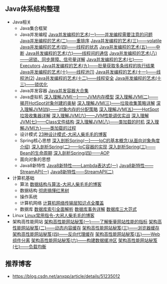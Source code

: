 ## Java体系结构整理

- Java相关
  - Java集合框架
  - Java并发编程 
    [Java并发编程的艺术(一)——并发编程需要注意的问题](http://blog.csdn.net/u010425776/article/details/54233279) 
    [Java并发编程的艺术(二)——重排序](http://blog.csdn.net/u010425776/article/details/54285658) 
    [Java并发编程的艺术(三)——volatile](http://blog.csdn.net/u010425776/article/details/54290526) 
    [Java并发编程的艺术(四)——线程的状态](http://blog.csdn.net/u010425776/article/details/54292463) 
    [Java并发编程的艺术(五)——中断](http://blog.csdn.net/u010425776/article/details/54313661) 
    [Java并发编程的艺术(六)——线程间的通信](http://blog.csdn.net/u010425776/article/details/54341405) 
    [Java并发编程的艺术(八)——闭锁、同步屏障、信号量详解](http://blog.csdn.net/u010425776/article/details/54580082) 
    [Java并发编程的艺术(七)——Executors](http://blog.csdn.net/u010425776/article/details/54580157) 
    [Java并发编程的艺术(九)——批量获取多条线程的执行结果](http://blog.csdn.net/u010425776/article/details/54580710) 
    [Java并发编程的艺术(十)——线程池(1)](http://blog.csdn.net/u010425776/article/details/56673564) 
    [Java并发编程的艺术(十一)——线程池(2)](http://blog.csdn.net/u010425776/article/details/56676897) 
    [Java并发编程的艺术(十二)——线程安全](http://blog.csdn.net/u010425776/article/details/58323471) 
    [Java并发编程的艺术(十三)——锁优化](http://blog.csdn.net/u010425776/article/details/58598307)
  - Java并发容器 
    [Java并发容器大合集](http://blog.csdn.net/u010425776/article/details/54890215)
  - Java虚拟机 
    [深入理解JVM(一)——JVM内存模型](http://blog.csdn.net/u010425776/article/details/51170118) 
    [深入理解JVM(二)——揭开HotSpot对象创建的奥秘](http://blog.csdn.net/u010425776/article/details/51190801) 
    [深入理解JVM(三)——垃圾收集策略详解](http://blog.csdn.net/u010425776/article/details/51189318) 
    [深入理解JVM(四)——对象内存的分配策略](http://blog.csdn.net/u010425776/article/details/51192448) 
    [深入理解JVM(五)——HotSpot垃圾收集器详解](http://blog.csdn.net/u010425776/article/details/51199767) 
    [深入理解JVM(六)——JVM性能调优实战](http://blog.csdn.net/u010425776/article/details/51232463) 
    [深入理解JVM(七)——Class文件结构](http://blog.csdn.net/u010425776/article/details/51245055) 
    [深入理解JVM(八)——类加载的时机](http://blog.csdn.net/u010425776/article/details/51251430) 
    [深入理解JVM(九)——类加载的过程](http://blog.csdn.net/u010425776/article/details/51254858)
  - 设计模式 
    [23种设计模式-大闲人柴毛毛的博客](http://blog.csdn.net/u010425776/article/category/5767333)
  - Spring核心思想 
    [深入剖析Spring(一)——IoC的基本概念(从面向对象角度介绍)](http://blog.csdn.net/u010425776/article/details/55269848) 
    [深入剖析Spring(二)——IoC容器的实现](http://blog.csdn.net/u010425776/article/details/55269888) 
    [深入剖析Spring(三)——Bean的生命周期](http://blog.csdn.net/u010425776/article/details/55510553) 
    [深入剖析Spring(四)——AOP](http://blog.csdn.net/u010425776/article/details/59112466)
  - 面向对象的思想
  - Java8新特性 
    [Java8新特性——Lambda表达式(一)](http://blog.csdn.net/u010425776/article/details/52334455) 
    [Java8新特性——StreamAPI(一)](http://blog.csdn.net/u010425776/article/details/52344425) 
    [Java8新特性——StreamAPI(二)](http://blog.csdn.net/u010425776/article/details/52346644)
- 计算机基础
  - 算法 
    [数据结构与算法-大闲人柴毛毛的博客](http://blog.csdn.net/u010425776/article/category/6840444)
  - 数据结构 
    [彻底搞懂红黑树](http://blog.csdn.net/u010425776/article/details/60970433)
  - 操作系统
  - 计算机网络 
    [计算机网络传输层知识点全覆盖](http://blog.csdn.net/u010425776/article/details/55006347)
  - 数据库 
    [数据库索引全面解析](http://blog.csdn.net/u010425776/article/details/60968248) 
    [数据库事务详解](http://blog.csdn.net/u010425776/article/details/60968283) 
    [数据库三大范式](http://blog.csdn.net/u010425776/article/details/60968300)
- Linux 
  [Linux常用指令-大闲人柴毛毛的博客](http://blog.csdn.net/u010425776/article/category/3112597)
- 架构高性能网站 
  [架构高性能网站秘笈(一)——了解衡量网站性能的指标](http://blog.csdn.net/u010425776/article/details/51087515) 
  [架构高性能网站秘笈(二)——动态内容缓存](http://blog.csdn.net/u010425776/article/details/51089204) 
  [架构高性能网站秘笈(三)——浏览器缓存](http://blog.csdn.net/u010425776/article/details/51090027) 
  [架构高性能网站秘笈(四)——反向代理缓存](http://blog.csdn.net/u010425776/article/details/51096468) 
  [架构高性能网站秘笈(五)——Web组件分离](http://blog.csdn.net/u010425776/article/details/51114765) 
  [架构高性能网站秘笈(六)——构建数据缓冲区](http://blog.csdn.net/u010425776/article/details/51120348) 
  [架构高性能网站秘笈(七)——负载均衡](http://blog.csdn.net/u010425776/article/details/51130500)



## 推荐博客

- https://blog.csdn.net/anxpp/article/details/51235012


